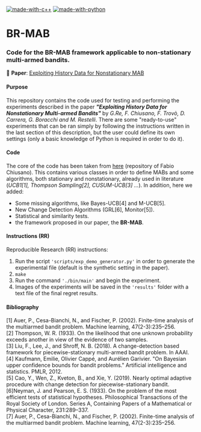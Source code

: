 [![made-with-c++](https://img.shields.io/badge/Made%20with-C%2B%2B-red?logo=c%2B%2B)](https://www.cplusplus.com//)
[![made-with-python](https://img.shields.io/badge/Made%20with-Python-blue?logo=python)](https://www.python.org/)
# BR-MAB
### Code for the BR-MAB framework applicable to non-stationary multi-armed bandits.

📜 **Paper**: <a href="https://boracchi.faculty.polimi.it/docs/2021_ECML_Nonstationary_MAB.pdf">Exploiting History Data for Nonstationary MAB</a>

#### Purpose

This repository contains the code used for testing and performing the experiments described in the paper _**"Exploiting History Data for Nonstationary Multi-armed Bandits"**_ by _G.Re, F. Chiusano, F. Trovò, D. Carrera, G. Boracchi and M. Restelli_.
There are some "ready-to-use" experiments that can be ran simply by following the instructions written in the last section of this description, but the user could define its own settings (only a basic knowledge of Python is required in order to do it).

#### Code

The core of the code has been taken from <a href="https://github.com/fabiochiusano/SwitchingBandit">here</a> (repository of Fabio Chiusano).
This contains various classes in order to define MABs and some algorithms, both stationary and nonstationary, already used in literature (_UCB1[1], Thompson Sampling[2], CUSUM-UCB[3] ..._).
In addition, here we added:
  - Some missing algorithms, like Bayes-UCB[4] and M-UCB[5].
  - New Change Detection Algorithms (GRL[6], Monitor[5]).
  - Statistical and similarity tests.
  - the framework proposed in our paper, the **BR-MAB**.

#### Instructions (RR)

Reproducible Research (RR) instructions:

  1. Run the script ```'scripts/exp_demo_generator.py'``` in order to generate the experimental file (default is the synthetic setting in the paper).
  2. ```make```
  2. Run the command ```'./bin/main'``` and begin the experiment.
  3. Images of the experiments will be saved in the ```'results'``` folder with a text file of the final regret results.

#### Bibliography


[1] Auer, P., Cesa-Bianchi, N., and Fischer, P. (2002). Finite-time analysis of the multiarmed bandit problem. Machine learning, 47(2-3):235–256. <br>
[2] Thompson, W. R. (1933). On the likelihood that one unknown probability exceeds another in view of the evidence of two samples. <br>
[3] Liu, F., Lee, J., and Shroff, N. B. (2018). A change-detection based framework for piecewise-stationary multi-armed bandit problem. In AAAI.<br>
[4] Kaufmann, Emilie, Olivier Cappé, and Aurélien Garivier. "On Bayesian upper confidence bounds for bandit problems." Artificial intelligence and statistics. PMLR, 2012.<br>
[5] Cao, Y., Wen, Z., Kveton, B., and Xie, Y. (2019). Nearly optimal adaptive procedure with change detection for piecewise-stationary bandit.<br>
[6]Neyman, J. and Pearson, E. S. (1933). On the problem of the most efficient tests of statistical hypotheses. Philosophical Transactions of the Royal Society of London. Series A, Containing Papers of a Mathematical or Physical Character, 231:289–337.<br>
[7] Auer, P., Cesa-Bianchi, N., and Fischer, P. (2002). Finite-time analysis of the multiarmed bandit problem. Machine learning, 47(2-3):235–256.<br>


